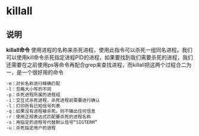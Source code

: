 # killall

## 说明

**killall命令** 使用进程的名称来杀死进程，使用此指令可以杀死一组同名进程。我们可以使用kill命令杀死指定进程PID的进程，如果要找到我们需要杀死的进程，我们还需要在之前使用ps等命令再配合grep来查找进程，而killall把这两个过程合二为一，是一个很好用的命令



```bash
-e：对长名称进行精确匹配
-l：忽略大小写的不同
-p：杀死进程所属的进程组
-i：交互式杀死进程，杀死进程前需要进行确认
-l：打印所有已知信号列表
-q：如果没有进程被杀死。则不输出任何信息
-r：使用正规表达式匹配要杀死的进程名称
-s：用指定的进程号代替默认信号“SIGTERM”
-u：杀死指定用户的进程
```
